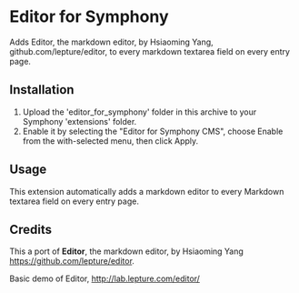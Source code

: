 # Editor for Symphony

Adds Editor, the markdown editor, by Hsiaoming Yang, github.com/lepture/editor, to every markdown textarea field on every entry page.

## Installation

1. Upload the 'editor_for_symphony' folder in this archive to your Symphony 'extensions' folder.
2. Enable it by selecting the "Editor for Symphony CMS", choose Enable from the with-selected menu, then click Apply.

## Usage

This extension automatically adds a markdown editor to every Markdown textarea field on every entry page.

## Credits

This a port of **Editor**, the markdown editor, by Hsiaoming Yang <https://github.com/lepture/editor>.

Basic demo of Editor, <http://lab.lepture.com/editor/>
